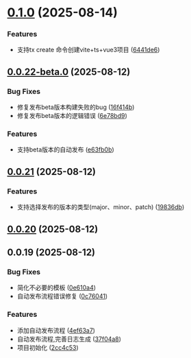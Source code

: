 # [0.1.0](https://github.com/tanyueran/tx-cli/compare/v0.0.22-beta.0...v0.1.0) (2025-08-14)


### Features

* 支持tx create 命令创建vite+ts+vue3项目 ([6441de6](https://github.com/tanyueran/tx-cli/commit/6441de6016613c57210cd734c597af998bd85508))



## [0.0.22-beta.0](https://github.com/tanyueran/tx-cli/compare/v0.0.21...v0.0.22-beta.0) (2025-08-12)


### Bug Fixes

* 修复发布beta版本构建失败的bug ([16f414b](https://github.com/tanyueran/tx-cli/commit/16f414b45ebc50bf99f4dbb6be8027ae6bb822f8))
* 修复发布beta版本的逻辑错误 ([6e78bd9](https://github.com/tanyueran/tx-cli/commit/6e78bd9ffbe60578d31fb0e5711b3d292640c9a4))


### Features

* 支持beta版本的自动发布 ([e63fb0b](https://github.com/tanyueran/tx-cli/commit/e63fb0b9f201db630742bd3a0ed0dd0de0e8f913))



## [0.0.21](https://github.com/tanyueran/tx-cli/compare/v0.0.20...v0.0.21) (2025-08-12)


### Features

* 支持选择发布的版本的类型(major、minor、patch) ([19836db](https://github.com/tanyueran/tx-cli/commit/19836db9dba13788cbaa3ce142445c8be45efa7c))



## [0.0.20](https://github.com/tanyueran/tx-cli/compare/v0.0.19...v0.0.20) (2025-08-12)



## 0.0.19 (2025-08-12)


### Bug Fixes

* 简化不必要的模板 ([0e610a4](https://github.com/tanyueran/tx-cli/commit/0e610a47ed739eef46a4483a26d9afee71dbb9e2))
* 自动发布流程错误修复 ([0c76041](https://github.com/tanyueran/tx-cli/commit/0c7604188950d60ea164f373f6e24fa71241e512))


### Features

* 添加自动发布流程 ([4ef63a7](https://github.com/tanyueran/tx-cli/commit/4ef63a7637f80effc652405161c130d1e047a993))
* 自动发布流程,完善日志生成 ([37f04a8](https://github.com/tanyueran/tx-cli/commit/37f04a8c3334c5d410443e0dcf9c2aebe8570ad5))
* 项目初始化 ([2cc4c53](https://github.com/tanyueran/tx-cli/commit/2cc4c53c1c224c10cbf7a98c78718d6199226ee5))



